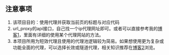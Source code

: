 ## 注意事项
1. 该项目目的：使用代理并获取当前页的标题与对应代码
2. url_proxy的api接口，自己找一个ip代理网址即可。或者可以直接参考我的[博客1](https://blog.csdn.net/2401_87328929/article/details/148193001)，里面有详细的使用某个代理网站的方法。
3. 本项目所用为短效代理且使用的代理池逻辑较为简易。如果想使用更为复杂或功能全面的代理，可以选择长效或隧道代理，相关知识推荐在[博客2](https://blog.csdn.net/2401_87328929/article/details/148189096)浏览。